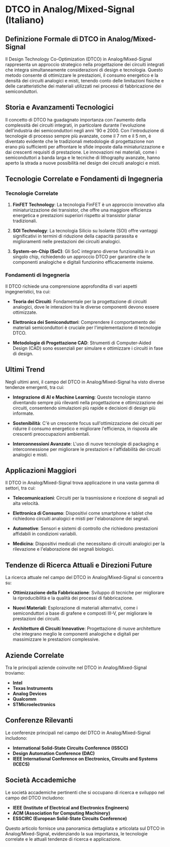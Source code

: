 # DTCO in Analog/Mixed-Signal (Italiano)

## Definizione Formale di DTCO in Analog/Mixed-Signal

Il Design Technology Co-Optimization (DTCO) in Analog/Mixed-Signal rappresenta un approccio strategico nella progettazione dei circuiti integrati che integra simultaneamente considerazioni di design e tecnologia. Questo metodo consente di ottimizzare le prestazioni, il consumo energetico e la densità dei circuiti analogici e misti, tenendo conto delle limitazioni fisiche e delle caratteristiche dei materiali utilizzati nei processi di fabbricazione dei semiconduttori.

## Storia e Avanzamenti Tecnologici

Il concetto di DTCO ha guadagnato importanza con l'aumento della complessità dei circuiti integrati, in particolare durante l'evoluzione dell'industria dei semiconduttori negli anni '90 e 2000. Con l'introduzione di tecnologie di processo sempre più avanzate, come il 7 nm e il 5 nm, è diventato evidente che le tradizionali metodologie di progettazione non erano più sufficienti per affrontare le sfide imposte dalla miniaturizzazione e dai crescenti requisiti di prestazione. Le innovazioni nei materiali, come i semiconduttori a banda larga e le tecniche di lithography avanzate, hanno aperto la strada a nuove possibilità nel design dei circuiti analogici e misti.

## Tecnologie Correlate e Fondamenti di Ingegneria

### Tecnologie Correlate

1. **FinFET Technology**: La tecnologia FinFET è un approccio innovativo alla miniaturizzazione dei transistor, che offre una maggiore efficienza energetica e prestazioni superiori rispetto ai transistor planar tradizionali.
  
2. **SOI Technology**: La tecnologia Silicio su Isolante (SOI) offre vantaggi significativi in termini di riduzione della capacità parassita e miglioramenti nelle prestazioni dei circuiti analogici.

3. **System-on-Chip (SoC)**: Gli SoC integrano diverse funzionalità in un singolo chip, richiedendo un approccio DTCO per garantire che le componenti analogiche e digitali funzionino efficacemente insieme.

### Fondamenti di Ingegneria

Il DTCO richiede una comprensione approfondita di vari aspetti ingegneristici, tra cui:

- **Teoria dei Circuiti**: Fondamentale per la progettazione di circuiti analogici, dove le interazioni tra le diverse componenti devono essere ottimizzate.
  
- **Elettronica dei Semiconduttori**: Comprendere il comportamento dei materiali semiconduttori è cruciale per l'implementazione di tecnologie DTCO.

- **Metodologie di Progettazione CAD**: Strumenti di Computer-Aided Design (CAD) sono essenziali per simulare e ottimizzare i circuiti in fase di design.

## Ultimi Trend

Negli ultimi anni, il campo del DTCO in Analog/Mixed-Signal ha visto diverse tendenze emergenti, tra cui:

- **Integrazione di AI e Machine Learning**: Queste tecnologie stanno diventando sempre più rilevanti nella progettazione e ottimizzazione dei circuiti, consentendo simulazioni più rapide e decisioni di design più informate.

- **Sostenibilità**: C'è un crescente focus sull'ottimizzazione dei circuiti per ridurre il consumo energetico e migliorare l'efficienza, in risposta alle crescenti preoccupazioni ambientali.

- **Interconnessioni Avanzate**: L'uso di nuove tecnologie di packaging e interconnessione per migliorare le prestazioni e l'affidabilità dei circuiti analogici e misti.

## Applicazioni Maggiori

Il DTCO in Analog/Mixed-Signal trova applicazione in una vasta gamma di settori, tra cui:

- **Telecomunicazioni**: Circuiti per la trasmissione e ricezione di segnali ad alta velocità.
  
- **Elettronica di Consumo**: Dispositivi come smartphone e tablet che richiedono circuiti analogici e misti per l'elaborazione dei segnali.

- **Automotive**: Sensori e sistemi di controllo che richiedono prestazioni affidabili in condizioni variabili.

- **Medicina**: Dispositivi medicali che necessitano di circuiti analogici per la rilevazione e l'elaborazione dei segnali biologici.

## Tendenze di Ricerca Attuali e Direzioni Future

La ricerca attuale nel campo del DTCO in Analog/Mixed-Signal si concentra su:

- **Ottimizzazione della Fabbricazione**: Sviluppo di tecniche per migliorare la riproducibilità e la qualità dei processi di fabbricazione.

- **Nuovi Materiali**: Esplorazione di materiali alternativi, come i semiconduttori a base di grafene e composti III-V, per migliorare le prestazioni dei circuiti.

- **Architetture di Circuiti Innovative**: Progettazione di nuove architetture che integrano meglio le componenti analogiche e digitali per massimizzare le prestazioni complessive.

## Aziende Correlate

Tra le principali aziende coinvolte nel DTCO in Analog/Mixed-Signal troviamo:

- **Intel**
- **Texas Instruments**
- **Analog Devices**
- **Qualcomm**
- **STMicroelectronics**

## Conferenze Rilevanti

Le conferenze principali nel campo del DTCO in Analog/Mixed-Signal includono:

- **International Solid-State Circuits Conference (ISSCC)**
- **Design Automation Conference (DAC)**
- **IEEE International Conference on Electronics, Circuits and Systems (ICECS)**

## Società Accademiche

Le società accademiche pertinenti che si occupano di ricerca e sviluppo nel campo del DTCO includono:

- **IEEE (Institute of Electrical and Electronics Engineers)**
- **ACM (Association for Computing Machinery)**
- **ESSCIRC (European Solid-State Circuits Conference)**

Questo articolo fornisce una panoramica dettagliata e articolata sul DTCO in Analog/Mixed-Signal, evidenziando la sua importanza, le tecnologie correlate e le attuali tendenze di ricerca e applicazione.